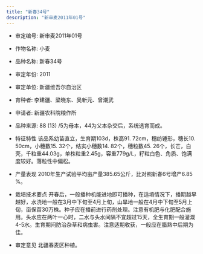 ```yaml
---
title: "新春34号"
description: "新审麦2011年01号"
---
```

* 审定编号:  新审麦2011年01号

*  作物名称:  小麦

*  品种名称:  新春34号

*  审定年份:  2011

*  审定单位:  新疆维吾尔自治区

* 育种者:  李建疆、梁晓东、吴新元、曾潮武

*  申请者:  新疆农科院粮作所

*  品种来源:  88 (13) /5为母本，44为父本杂交后，系统选育而成。

*  特征特性
该品系幼苗直立，生育期103d，株高91. 72cm，穗纺锤形，穗长10. 50cm，小穗数15. 32个，结实小穗数14. 82个，穗粒数45. 26个，长芒，白壳，千粒重44.03g，单株粒重2.45g，容重779g/L，籽粒白色、角质、饱满度较好。落粒性中偏松。

*  产量表现
2010年生产试验平均亩产量385.65公斤，比对照新春6号增产6.85 %。

*  栽培技术要点
开春后，一般播种机能进地即可播种，在适墒情况下，播期越早越好，水浇地一般在3月中下旬至4月上旬，山旱地一般在4月中下旬至5月上旬，亩保苗30万株。种子应在播前进行药剂处理。注意有机肥与化肥配合施用。头水应在两叶一心时，二水与头水间隔不宜超过15天，全生育期一般灌溉4-5水。生育期间防治杂草和病虫害。注意适期收获，一般应在腊熟中后期为佳。

*  审定意见
北疆春麦区种植。
